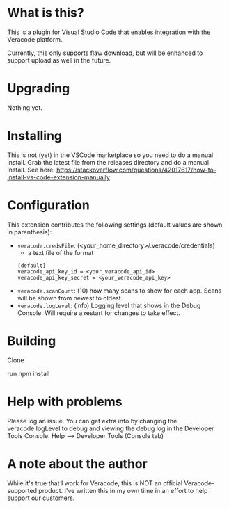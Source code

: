 # What is this?

This is a plugin for Visual Studio Code that enables integration with the Veracode platform.

Currently, this only supports flaw download, but will be enhanced to support upload as well in the future.

# Upgrading

Nothing yet.

# Installing

This is not (yet) in the VSCode marketplace so you need to do a manual install.  Grab the latest file from the releases directory and do a manual install.  See here: https://stackoverflow.com/questions/42017617/how-to-install-vs-code-extension-manually


# Configuration

This extension contributes the following settings (default values are shown in parenthesis):

* `veracode.credsFile`: (<your_home_directory>/.veracode/credentials)
  * a text file of the format 
  ```
  [default]
  veracode_api_key_id = <your_veracode_api_id>
  veracode_api_key_secret = <your_veracode_api_key>
  ```
* `veracode.scanCount`: (10) how many scans to show for each app.  Scans will be shown from newest to oldest.
* `veracode.logLevel`: (info) Logging level that shows in the Debug Console.  Will require a restart for changes to take effect.

# Building

Clone

run npm install

# Help with problems
Please log an issue.  You can get extra info by changing the veracode.logLevel to debug and viewing the debug log in the Developer Tools Console.  Help --> Developer Tools (Console tab)

# A note about the author
While it's true that I work for Veracode, this is NOT an official Veracode-supported product.  I've written this in my own time in an effort to help support our customers.




